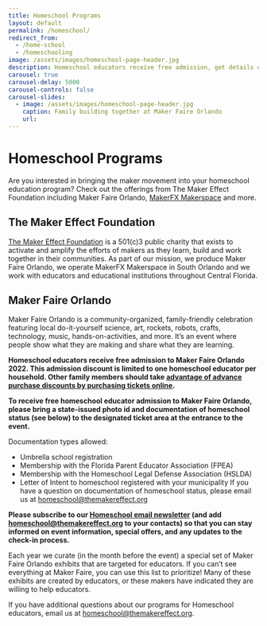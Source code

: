 ```yaml
---
title: Homeschool Programs
layout: default
permalink: /homeschool/
redirect_from:
  - /home-school
  - /homeschooling
image: /assets/images/homeschool-page-header.jpg
description: Homeschool educators receive free admission, get details on the Maker Faire Orlando website!
carousel: true
carousel-delay: 5000
carousel-controls: false
carousel-slides:
  - image: /assets/images/homeschool-page-header.jpg
    caption: Family building together at Maker Faire Orlando
    url:
---
```

# Homeschool Programs

Are you interested in bringing the maker movement into your homeschool education program?  Check out the offerings from The Maker Effect Foundation including Maker Faire Orlando, [MakerFX Makerspace](http://www.makerfx.org) and more.

## The Maker Effect Foundation
[The Maker Effect Foundation](http://www.themakereffect.org) is a 501(c)3 public charity that exists to activate and amplify the efforts of makers as they learn, build and work together in their communities. As part of our mission, we produce Maker Faire Orlando, we operate MakerFX Makerspace in South Orlando and we work with educators and educational institutions throughout Central Florida.

## Maker Faire Orlando
Maker Faire Orlando is a community-organized, family-friendly celebration featuring local do-it-yourself science, art, rockets, robots, crafts, technology, music, hands-on-activities, and more. It’s an event where people show what they are making and share what they are learning.

**Homeschool educators receive free admission to Maker Faire Orlando 2022. This admission discount is limited to one homeschool educator per household. Other family members should take [advantage of advance purchase discounts by purchasing tickets online](/attend/).**

**To receive free homeschool educator admission to Maker Faire Orlando, please bring a state-issued photo id and documentation of homeschool status (see below) to the designated ticket area at the entrance to the event.**

Documentation types allowed:
* Umbrella school registration
* Membership with the Florida Parent Educator Association (FPEA)
* Membership with the Homeschool Legal Defense Association (HSLDA)
* Letter of Intent to homeschool registered with your municipality
If you have a question on documentation of homeschool status, please email us at [homeschool@themakereffect.org](mailto://homeschool@themakereffect.org)

**Please subscribe to our [Homeschool email newsletter](http://eepurl.com/dD3C0T) (and add homeschool@themakereffect.org to your contacts) so that you can stay informed on event information, special offers, and any updates to the check-in process.**

Each year we curate (in the month before the event) a special set of Maker Faire Orlando exhibits that are targeted for educators. If you can’t see everything at Maker Faire, you can use this list to prioritize! Many of these exhibits are created by educators, or these makers have indicated they are willing to help educators.

If you have additional questions about our programs for Homeschool educators, email us at [homeschool@themakereffect.org](mailto://homeschool@themakereffect.org).
